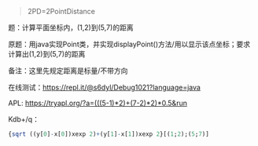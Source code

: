 > 2PD=2PointDistance

题：计算平面坐标内，(1,2)到(5,7)的距离

原题：用java实现Point类，并实现displayPoint()方法/用以显示该点坐标；要求计算出(1,2)到(5,7)的距离

备注：这里先规定距离是标量/不带方向

在线测试：https://repl.it/@s6dyl/Debug1021?language=java

APL: https://tryapl.org/?a=(((5-1)*2)+(7-2)*2)*0.5&run

Kdb+/q：
```q
{sqrt ((y[0]-x[0])xexp 2)+(y[1]-x[1])xexp 2}[(1;2);(5;7)]
```
